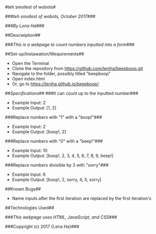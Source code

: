 #teh smollest of wobots#

###_teh smollest of wobots, October 2017_###

###_By Lena Ha_###

##Descwiption##

###_This is a webpage to count numbers inputted into a form_###

##Set-up/Instawation/Wequirements##
* Open the Terminal
* Clone the repository from https://github.com/lenjha/beepboop.git
* Navigate to the folder, possibly titled "beepboop"
* Open index.html
* Or, go to https://lenjha.github.io/beepboop/

##_Specifications_##
###It can count up to the inputted number###
  * Example Input: 2
  * Example Output: [1, 2]

###Replace numbers with "1" with a "boop!"###
  * Example Input: 2
  * Example Output: [boop!, 2]

###Replace numbers with "0" with a "beep!"###
  * Example Input: 10
  * Example Output: [boop!, 2, 3, 4, 5, 6, 7, 8, 9, beep!]

###Replace numbers divisible by 3 with "sorry"###
  * Example Input: 6
  * Example Output: [boop!, 2, sorry, 4, 5, sorry]


##Known Bugs##
  * Name inputs after the first iteration are replaced by the first iteration's

##Technologies Used##

###_This webpage uses HTML, JavaScript, and CSS_###

###Copyright (c) 2017 {Lena Ha}###
